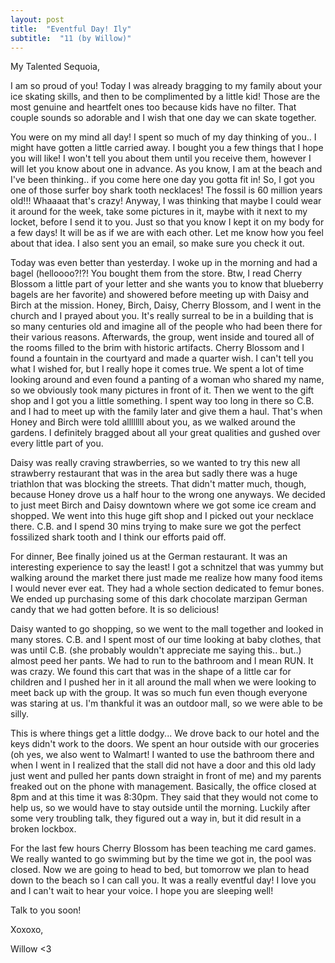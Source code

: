 ```yaml
---
layout: post
title:  "Eventful Day! Ily"
subtitle:  "11 (by Willow)"
---
```

<!--more-->
My Talented Sequoia,

I am so proud of you! Today I was already bragging to my family about your ice skating skills, and then to be complimented by a little kid! Those are the most genuine and heartfelt ones too because kids have no filter. That couple sounds so adorable and I wish that one day we can skate together.

You were on my mind all day! I spent so much of my day thinking of you.. I might have gotten a little carried away. I bought you a few things that I hope you will like! I won't tell you about them until you receive them, however I will let you know about one in advance. As you know, I am at the beach and I've been thinking.. if you come here one day you gotta fit in! So, I got you one of those surfer boy shark tooth necklaces! The fossil is 60 million years old!!! Whaaaat that's crazy! Anyway, I was thinking that maybe I could wear it around for the week, take some pictures in it, maybe with it next to my locket, before I send it to you. Just so that you know I kept it on my body for a few days! It will be as if we are with each other. Let me know how you feel about that idea. I also sent you an email, so make sure you check it out. 

Today was even better than yesterday. I woke up in the morning and had a bagel (helloooo?!?! You bought them from the store. Btw, I read Cherry Blossom a little part of your letter and she wants you to know that blueberry bagels are her favorite) and showered before meeting up with Daisy and Birch at the mission. Honey, Birch, Daisy, Cherry Blossom, and I went in the church and I prayed about you. It's really surreal to be in a building that is so many centuries old and imagine all of the people who had been there for their various reasons. Afterwards, the group, went inside and toured all of the rooms filled to the brim with historic artifacts. Cherry Blossom and I found a fountain in the courtyard and made a quarter wish. I can't tell you what I wished for, but I really hope it comes true. We spent a lot of time looking around and even found a panting of a woman who shared my name, so we obviously took many pictures in front of it. Then we went to the gift shop and I got you a little something. I spent way too long in there so C.B. and I had to meet up with the family later and give them a haul. That's when Honey and Birch were told allllllll about you, as we walked around the gardens. I definitely bragged about all your great qualities and gushed over every little part of you. 

Daisy was really craving strawberries, so we wanted to try this new all strawberry restaurant that was in the area but sadly there was a huge triathlon that was blocking the streets. That didn't matter much, though, because Honey drove us a half hour to the wrong one anyways. We decided to just meet Birch and Daisy downtown where we got some ice cream and shopped. We went into this huge gift shop and I picked out your necklace there. C.B. and I spend 30 mins trying to make sure we got the perfect fossilized shark tooth and I think our efforts paid off. 

For dinner, Bee finally joined us at the German restaurant. It was an interesting experience to say the least! I got a schnitzel that was yummy but walking around the market there just made me realize how many food items I would never ever eat. They had a whole section dedicated to femur bones. We ended up purchasing some of this dark chocolate marzipan German candy that we had gotten before. It is so delicious!

Daisy wanted to go shopping, so we went to the mall together and looked in many stores. C.B. and I spent most of our time looking at baby clothes, that was until C.B. (she probably wouldn't appreciate me saying this.. but..) almost peed her pants. We had to run to the bathroom and I mean RUN. It was crazy. We found this cart that was in the shape of a little car for children and I pushed her in it all around the mall when we were looking to meet back up with the group. It was so much fun even though everyone was staring at us. I'm thankful it was an outdoor mall, so we were able to be silly.

This is where things get a little dodgy... We drove back to our hotel and the keys didn't work to the doors. We spent an hour outside with our groceries (oh yes, we also went to Walmart! I wanted to use the bathroom there and when I went in I realized that the stall did not have a door and this old lady just went and pulled her pants down straight in front of me) and my parents freaked out on the phone with management. Basically, the office closed at 8pm and at this time it was 8:30pm. They said that they would not come to help us, so we would have to stay outside until the morning. Luckily after some very troubling talk, they figured out a way in, but it did result in a broken lockbox. 

For the last few hours Cherry Blossom has been teaching me card games. We really wanted to go swimming but by the time we got in, the pool was closed. Now we are going to head to bed, but tomorrow we plan to head down to the beach so I can call you. It was a really eventful day! I love you and I can't wait to hear your voice. I hope you are sleeping well!

Talk to you soon!

Xoxoxo,

Willow <3
